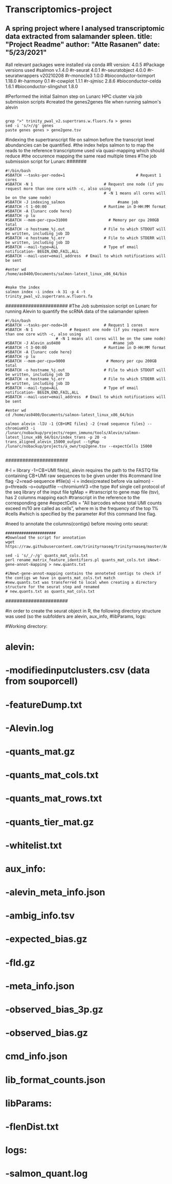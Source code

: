 # Transcriptomics-project
A spring project where I analysed transcriptomic data extracted from salamander spleen. 
title: "Project Readme"
author: "Atte Rasanen"
date: "5/23/2021"
---

#all relevant packages were installed via conda
#R version: 4.0.5
#Package versions used
#salmon                    v.1.4.0
#r-seurat                  4.0.1
#r-seuratobject            4.0.0
#r-seuratwrappers          v20210208
#r-monocle3                1.0.0
#bioconductor-tximport     1.18.0
#r-harmony                 0.1
#r-cowplot                 1.1.1
#r-sjmisc                  2.8.6
#bioconductor-celda        1.6.1
#bioconductor-slingshot    1.8.0

#Performed the initial Salmon step on Lunarc HPC cluster via job submission scripts
#created the genes2genes file when running salmon's alevin
```

grep ">" trinity_pwal_v2.supertrans.w.fluors.fa > genes
sed -i 's/>//g' genes
paste genes genes > gene2gene.tsv
```

#indexing the supertranscript file on salmon before the transcript level abundancies can be quantified. 
#the index helps salmon to to map the reads to the reference transcriptome used via quasi-mapping which should reduce
#the occurence mapping the same read multiple times
#The job submission script for Lunarc
#######
```
#!/bin/bash
#SBATCH --tasks-per-node=1                               # Request 1 cores
#SBATCH -N 1                               # Request one node (if you request more than one core with -c, also using
                                           # -N 1 means all cores will be on the same node)
#SBATCH -J indexing_salmon                       #name job
#SBATCH -t 1-00:00                         # Runtime in D-HH:MM format
#SBATCH -A {lunarc code here}
#SBATCH -p lu
#SBATCH --mem-per-cpu=31000                  # Memory per cpu 200GB total
#SBATCH -o hostname_%j.out                 # File to which STDOUT will be written, including job ID
#SBATCH -e hostname_%j.err                 # File to which STDERR will be written, including job ID
#SBATCH --mail-type=ALL                    # Type of email notification- BEGIN,END,FAIL,ALL
#SBATCH --mail-user=email_address  # Email to which notifications will be sent

#enter wd
/home/as0400/Documents/salmon-latest_linux_x86_64/bin


#make the index
salmon index -i index -k 31 -p 4 -t trinity_pwal_v2.supertrans.w.fluors.fa

```
######################
#The Job submission script on Lunarc for running Alevin to quantify the scRNA data of the salamander spleen
```
#!/bin/bash
#SBATCH --tasks-per-node=10                # Request 1 cores
#SBATCH -N 1                # Request one node (if you request more than one core with -c, also using
                      # -N 1 means all cores will be on the same node)
#SBATCH -J Alevin_as0400                       #name job
#SBATCH -t 3-00:00                         # Runtime in D-HH:MM format
#SBATCH -A {lunarc code here}
#SBATCH -p lu
#SBATCH --mem-per-cpu=9000                  # Memory per cpu 200GB total
#SBATCH -o hostname_%j.out                 # File to which STDOUT will be written, including job ID
#SBATCH -e hostname_%j.err                 # File to which STDERR will be written, including job ID
#SBATCH --mail-type=ALL                    # Type of email notification- BEGIN,END,FAIL,ALL
#SBATCH --mail-user=email_address  # Email to which notifications will be sent

#enter wd
cd /home/as0400/Documents/salmon-latest_linux_x86_64/bin

salmon alevin -lIU -1 {CB+UMI files} -2 {read sequence files} --chromiumV3 -i /lunarc/nobackup/projects/regen_immuno/tools/Alevin/salmon-latest_linux_x86_64/bin/index_trans -p 20 -o trans_aligned_alevin_15000_output --tgMap /lunarc/nobackup/projects/a_own/txp2gene.tsv --expectCells 15000


```
######################

#-l = library -1=CB+UMI file(s), alevin requires the path to the FASTQ file containing CB+UMI raw sequences to be given under this #command line flag   -2=read-sequence #file(s)  -i = index(created before via salmon) -p=threads -o=outputfile --chromiumV3 =the type #of single cell protocol of the seq library of the input file   tgMap = #transcript to gene map file (tsv), has 2 columns mapping each #transcript in the reference to the corresponding gene 
#expectCells = "All barcodes whose total UMI counts exceed m/10 are called as cells”, where m is the frequency of the top 1% #cells #which is specified by the parameter #of this command line flag.

#need to annotate the columns(contigs) before moving onto seurat:
```
######################
#Download the script for annotation
wget https://raw.githubusercontent.com/trinityrnaseq/trinityrnaseq/master/Analysis/DifferentialExpression/rename_matrix_feature_identifiers.pl

sed -i 's/_/-/g' quants_mat_cols.txt 
perl rename_matrix_feature_identifiers.pl quants_mat_cols.txt iNewt-gene-annot-mapping > new.quants.txt

#iNewt-gene-annot-mapping contains the annoteted contigs to check if the contigs we have in quants_mat_cols.txt match
#new.quants.txt was transferred to local when creating a directory structure for the seurat step and renamed
# new.quants.txt as quants_mat_cols.txt
```
######################

#in order to create the seurat object in R, the following directory structure was used (so the subfolders are alevin, aux_info, #libParams, logs:

#Working directory:
#  alevin:
#    -modifiedinputclusters.csv (data from souporcell)
#    -featureDump.txt
#    -Alevin.log
#    -quants_mat.gz
#    -quants_mat_cols.txt
#    -quants_mat_rows.txt
#    -quants_tier_mat.gz
#    -whitelist.txt
#  aux_info:
#    -alevin_meta_info.json
#    -ambig_info.tsv
#    -expected_bias.gz
#    -fld.gz
#    -meta_info.json
#    -observed_bias_3p.gz 
#    -observed_bias.gz
#  cmd_info.json
#  lib_format_counts.json
#  
#  libParams:
#    -flenDist.txt
#  
#  logs:
#    -salmon_quant.log





